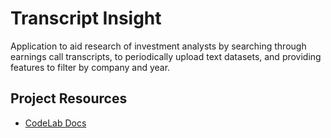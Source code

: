 # Transcript Insight
Application to aid research of investment analysts by searching through earnings call transcripts, to periodically upload text datasets, and providing features to filter by company and year.

## Project Resources
* [CodeLab Docs](https://codelabs-preview.appspot.com/?file_id=1qIzTyUo0sb034RZveDWXunu-2ih_WGXYlH1ynkr6a_Q#0)
